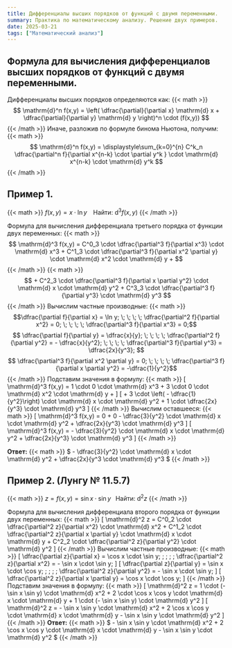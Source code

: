 ```yaml
---
title: Дифференциалы высших порядков от функций с двумя переменными.
summary: Практика по математическому анализу. Решение двух примеров.
date: 2025-03-21
tags: ["Математический анализ"]
---
```

## Формула для вычисления дифференциалов высших порядков от функций с двумя переменными.
Дифференциалы высших порядков определяются как:
{{< math >}}
$$ \mathrm{d}^n f(x,y) = \left( \dfrac{\partial}{\partial x} \mathrm{d} x + \dfrac{\partial}{\partial y} \mathrm{d} y \right)^n \cdot (f(x,y)) $$
{{< /math >}}
Иначе, разложив по формуле бинома Ньютона, получим:
{{< math >}}
$$ \mathrm{d}^n f(x,y) =  \displaystyle\sum_{k=0}^{n} C^k_n \dfrac{\partial^n f}{\partial x^{n-k} \cdot \partial y^k } \cdot \mathrm{d} x^{n-k} \cdot \mathrm{d} y^k  $$
{{< /math >}}
## Пример 1.
{{< math >}}
$f(x,y) = x \cdot \ln y \; \; \;$ Найти: $\mathrm{d}^3 f(x,y)$
{{< /math >}}

Формула для вычисления дифференциала третьего порядка от функции двух переменных:
{{< math >}}
$$ \mathrm{d}^3 f(x,y) = C^0_3 \cdot \dfrac{\partial^3 f}{\partial x^3} \cdot \mathrm{d} x^3 + C^1_3 \cdot \dfrac{\partial^3 f}{\partial x^2 \partial y} \cdot \mathrm{d} x^2 \cdot \mathrm{d} y + $$
{{< /math >}}
{{< math >}}
$$ + C^2_3 \cdot \dfrac{\partial^3 f}{\partial x \partial y^2} \cdot \mathrm{d} x \cdot \mathrm{d} y^2 + C^3_3 \cdot \dfrac{\partial^3 f}{\partial y^3} \cdot \mathrm{d} y^3  $$
{{< /math >}}
Вычислим частные производные:
{{< math >}}
$$\dfrac{\partial f}{\partial x} = \ln y; \; \; \; \; \dfrac{\partial^2 f}{\partial x^2} = 0; \; \; \; \;  \dfrac{\partial^3 f}{\partial x^3} = 0;$$
$$ \dfrac{\partial f}{\partial y} = \dfrac{x}{y}; \; \; \; \; \dfrac{\partial^2 f}{\partial y^2} = - \dfrac{x}{y^2}; \; \; \; \;  \dfrac{\partial^3 f}{\partial y^3} = \dfrac{2x}{y^3}; $$
$$ \dfrac{\partial^3 f}{\partial x^2 \partial y} = 0; \; \; \; \; \dfrac{\partial^3 f}{\partial x \partial y^2} = -\dfrac{1}{y^2}$$
{{< /math >}}
Подставим значения в формулу:
{{< math >}}
\[ \mathrm{d}^3 f(x,y) = 1 \cdot 0 \cdot \mathrm{d} x^3 + 3 \cdot 0 \cdot \mathrm{d} x^2 \cdot \mathrm{d} y + \]
\[ + 3 \cdot \left( - \dfrac{1}{y^2}\right) \cdot \mathrm{d} x \cdot \mathrm{d} y^2 + 1 \cdot \dfrac{2x}{y^3} \cdot \mathrm{d} y^3 \]
{{< /math >}}
Вычислим оставшееся:
{{< math >}}
\[ \mathrm{d}^3 f(x,y) = 0 + 0 - \dfrac{3}{y^2} \cdot \mathrm{d} x \cdot \mathrm{d} y^2 + \dfrac{2x}{y^3} \cdot \mathrm{d} y^3 \]
\[ \mathrm{d}^3 f(x,y) = - \dfrac{3}{y^2} \cdot \mathrm{d} x \cdot \mathrm{d} y^2 + \dfrac{2x}{y^3} \cdot \mathrm{d} y^3 \]
{{< /math >}}

**Ответ:**
{{< math >}} $ - \dfrac{3}{y^2} \cdot \mathrm{d} x \cdot \mathrm{d} y^2 + \dfrac{2x}{y^3 \cdot \mathrm{d} y^3 $
{{< /math >}}

## Пример 2. (Лунгу № 11.5.7)
{{< math >}}
$z=f(x,y)= \sin x \cdot \sin y \; \;$ Найти: $\mathrm{d}^2 z$
{{< /math >}}

Формула для вычисления дифференциала второго порядка от функции двух переменных:
{{< math >}}
\[ \mathrm{d}^2 z = C^0_2 \cdot \dfrac{\partial^2 z}{\partial x^2} \cdot \mathrm{d} x^2 + C^1_2 \cdot \dfrac{\partial^2 z}{\partial x \partial y} \cdot \mathrm{d} x \cdot \mathrm{d} y + C^2_2 \cdot \dfrac{\partial^2 z}{\partial y^2} \cdot \mathrm{d} y^2 \]
{{< /math >}}
Вычислим частные производные:
{{< math >}}
\[ \dfrac{\partial z}{\partial x} = \cos x \cdot \sin y; \; \; \; \; \dfrac{\partial^2 z}{\partial x^2} = - \sin x \cdot \sin y; \]
\[ \dfrac{\partial z}{\partial y} = \sin x \cdot \cos y; \; \; \; \; \dfrac{\partial^2 z}{\partial y^2} = - \sin x \cdot \sin y; \]
\[ \dfrac{\partial^2 z}{\partial x \partial y} = \cos x \cdot \cos y; \]
{{< /math >}}
Подставим значения в формулу:
{{< math >}}
\[ \mathrm{d}^2 z = 1 \cdot (- \sin x \sin y) \cdot \mathrm{d} x^2 + 2 \cdot \cos x \cos y \cdot \mathrm{d} x \cdot \mathrm{d} y + 1 \cdot (- \sin x \sin y) \cdot \mathrm{d} y^2 \]
\[ \mathrm{d}^2 z = - \sin x \sin y \cdot \mathrm{d} x^2 + 2 \cos x \cos y \cdot \mathrm{d} x \cdot \mathrm{d} y - \sin x \sin y \cdot \mathrm{d} y^2 \]
{{< /math >}}
**Ответ:** {{< math >}} $ - \sin x \sin y \cdot \mathrm{d} x^2 + 2 \cos x \cos y \cdot \mathrm{d} x \cdot \mathrm{d} y - \sin x \sin y \cdot \mathrm{d} y^2 $ {{< /math >}}